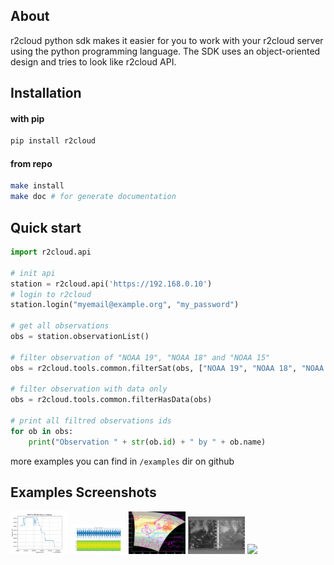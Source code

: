 ## About
r2cloud python sdk makes it easier for you to work with your r2cloud server using the python programming language. The SDK uses an object-oriented design and tries to look like r2cloud API.

## Installation 

#### with pip

```sh
pip install r2cloud
```

#### from repo

```sh
make install
make doc # for generate documentation
```

## Quick start

```python
import r2cloud.api

# init api
station = r2cloud.api('https://192.168.0.10')
# login to r2cloud
station.login("myemail@example.org", "my_password")

# get all observations
obs = station.observationList()

# filter observation of "NOAA 19", "NOAA 18" and "NOAA 15"
obs = r2cloud.tools.common.filterSat(obs, ["NOAA 19", "NOAA 18", "NOAA 15"])

# filter observation with data only
obs = r2cloud.tools.common.filterHasData(obs)

# print all filtred observations ids
for ob in obs:
    print("Observation " + str(ob.id) + " by " + ob.name)

```

more examples you can find in `/examples` dir on github

## Examples Screenshots

<img src="https://raw.githubusercontent.com/Lukas0025/r2cloud-python-sdk/master/examples_images/Figure_1.png" width="18%">&nbsp;<img src="https://raw.githubusercontent.com/Lukas0025/r2cloud-python-sdk/master/examples_images/Figure_2.png" width="18%">&nbsp;<img src="https://raw.githubusercontent.com/Lukas0025/r2cloud-python-sdk/master/examples_images/Figure_3.png" width="18%">&nbsp;<img src="https://raw.githubusercontent.com/Lukas0025/r2cloud-python-sdk/master/examples_images/Figure_4.png" width="18%">&nbsp;<img src="https://raw.githubusercontent.com/Lukas0025/r2cloud-python-sdk/master/examples_images/Figure_5.png" width="18%">